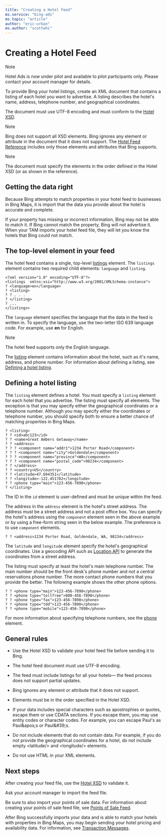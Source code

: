 ```yaml
---
title: "Creating a Hotel Feed"
ms.service: "bing-ads"
ms.topic: "article"
author: "eric-urban"
ms.author: "scottwhi"
---
```

# Creating a Hotel Feed
> [!NOTE]
> Hotel Ads is now under pilot and available to pilot participants only. Please contact your account manager for details.

To provide Bing your hotel listings, create an XML document that contains a listing of each hotel you want to advertise. A listing describes the hotel's name, address, telephone number, and geographical coordinates.

The document must use UTF-8 encoding and must conform to the [Hotel XSD](https://bhacstatic.blob.core.windows.net/schemas/hotel.xsd). 

> [!NOTE]
> Bing does not support all XSD elements. Bing ignores any element or attribute in the document that it does not support. The [Hotel Feed Reference](../hotel-feed/reference.md) includes only those elements and attributes that Bing supports. 

> [!NOTE]
> The document must specify the elements in the order defined in the Hotel XSD (or as shown in the reference).



## Getting the data right

Because Bing attempts to match properties in your hotel feed to businesses in Bing Maps, it is import that the data you provide about the hotel is accurate and complete.

If your property has missing or incorrect information, Bing may not be able to match it. If Bing cannot match the property, Bing will not advertise it. When your TAM imports your hotel feed file, they will let you know the hotels that Bing could not match.


## The top-level element in your feed

The hotel feed contains a single, top-level [listings](../hotel-feed/reference.md#listings) element. The `listings` element contains two required child elements: `language` and `listing`. 

```
<?xml version="1.0" encoding="UTF-8"?>
<listings  xmlns:xsi="http://www.w3.org/2001/XMLSchema-instance">
? <language>en</language>
? <listing>
? ? . . .
? </listing>
? ...
</listings>
```

The `language` element specifies the language that the data in the feed is written in. To specify the language, use the two-letter ISO 639 language code. For example, use **en** for English.

> [!NOTE]
> The hotel feed supports only the English language.

The [listing](../hotel-feed/reference.md#listingstype) element contains information about the hotel, such as it's name, address, and phone number. For information about defining a listing, see [Defining a hotel listing](#defining-a-hotel-listing).


## Defining a hotel listing

The `listing` element defines a hotel. You must specify a `listing` element for each hotel that you advertise. The listing must specify all elements. The exception is that you may specify either the geographical coordinates or a telephone number. Although you may specify either the coordinates or telephone number, you should specify both to ensure a better chance of matching properties in Bing Maps.

```
? <listing>
? ? <id>abc123</id>
? ? <name>Great Ambers Getaway</name>
? ? <address>
? ? ? <component name="addr1">1234 Porter Road</component>
? ? ? <component name="city">Goldendale</component>
? ? ? <component name="province">WA</component>
? ? ? <component name="postal_code">98234</component>
? ? </address>
? ? <country>US</country>
? ? <latitude>47.694351</latitude>
? ? <longitude>-122.451782</longitude>
? ? <phone type="main">123-456-7890</phone>
? </listing>
```

The ID in the `id` element is user-defined and must be unique within the feed.

The address in the `address` element is the hotel's street address. The address must be a street address and not a post office box. You can specify the hotel's address using the `component` element seen in the above example or by using a free-form string seen in the below example. The preference is to use `component` elements.

```
? ? <address>1234 Porter Road, Goldendale, WA, 98234</address>
```

The `latitude` and `longitude` element specify the hotel's geographical coordinates. Use a geocoding API such as [Location API](https://go.microsoft.com/fwlink/?linkid=859317) to generate the coordinates from a street address.

The listing must specify at least the hotel's main telephone number. The main number should be the front desk's phone number and not a central reservations phone number. The more contact phone numbers that you provide the better. The following example shows the other phone options.

```
? ? <phone type="main">123-456-7890</phone>
? ? <phone type="tollfree">800-456-7890</phone>
? ? <phone type="fax">123-456-7890</phone>
? ? <phone type="tdd">123-456-7890</phone>
? ? <phone type="mobile">123-456-7890</phone>
```

For more information about specifying telephone numbers, see the [phone](../hotel-feed/reference.md#phone) element.
 

## General rules

- Use the Hotel XSD to validate your hotel feed file before sending it to Bing.
  
- The hotel feed document must use UTF-8 encoding.
  
- The feed must include listings for all your hotels&mdash; the feed process does not support partial updates.
  
- Bing ignores any element or attribute that it does not support.
  
- Elements must be in the order specified in the Hotel XSD.
  
- If your data includes special characters such as apostrophies or quotes, escape them or use CDATA sections. If you escape them, you may use entity codes or character codes. For example, you can escape Paul's as Paul\&apos;s or Paul\&#39;s.
  
- Do not include elements that do not contain data. For example, if you do not provide the geographical coordinates for a hotel, do not include empty \<latitude/\> and \<longitude/\> elements.
    
- Do not use HTML in your XML elements.
  


## Next steps

After creating your feed file, use the [Hotel XSD](https://bhacstatic.blob.core.windows.net/schemas/hotel.xsd) to validate it.

Ask your account manager to import the feed file.

Be sure to also import your points of sale data. For information about creating your points of sale feed file, see [Points of Sale Feed](../pos-feed/points-sale-feed.md).

After Bing successfully imports your data and is able to match your hotels with properties in Bing Maps, you may begin sending your hotel pricing and availability data. For information, see [Transaction Messages](../transaction-message/transaction-message.md). 
